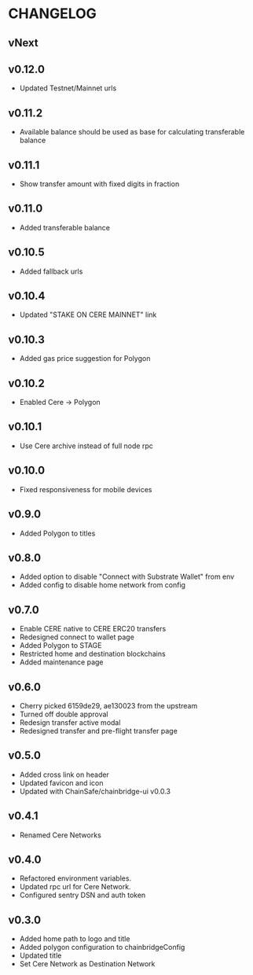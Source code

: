 # CHANGELOG

## vNext

## v0.12.0

- Updated Testnet/Mainnet urls

## v0.11.2

- Available balance should be used as base for calculating transferable balance

## v0.11.1

- Show transfer amount with fixed digits in fraction

## v0.11.0

- Added transferable balance

## v0.10.5

- Added fallback urls

## v0.10.4

- Updated "STAKE ON CERE MAINNET" link

## v0.10.3

- Added gas price suggestion for Polygon

## v0.10.2

- Enabled Cere -> Polygon

## v0.10.1

- Use Cere archive instead of full node rpc

## v0.10.0

- Fixed responsiveness for mobile devices

## v0.9.0

- Added Polygon to titles

## v0.8.0

- Added option to disable "Connect with Substrate Wallet" from env
- Added config to disable home network from config

## v0.7.0

- Enable CERE native to CERE ERC20 transfers
- Redesigned connect to wallet page
- Added Polygon to STAGE
- Restricted home and destination blockchains
- Added maintenance page

## v0.6.0

- Cherry picked 6159de29, ae130023 from the upstream
- Turned off double approval
- Redesign transfer active modal
- Redesigned transfer and pre-flight transfer page

## v0.5.0

- Added cross link on header
- Updated favicon and icon
- Updated with ChainSafe/chainbridge-ui v0.0.3

## v0.4.1

- Renamed Cere Networks

## v0.4.0

- Refactored environment variables.
- Updated rpc url for Cere Network.
- Configured sentry DSN and auth token

## v0.3.0

- Added home path to logo and title
- Added polygon configuration to chainbridgeConfig
- Updated title
- Set Cere Network as Destination Network
